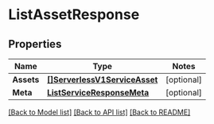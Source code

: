 # ListAssetResponse

## Properties
Name | Type | Notes
------------ | ------------- | -------------
**Assets** | [**[]ServerlessV1ServiceAsset**](serverless.v1.service.asset.md) | [optional] 
**Meta** | [**ListServiceResponseMeta**](ListServiceResponse_meta.md) | [optional] 

[[Back to Model list]](../README.md#documentation-for-models) [[Back to API list]](../README.md#documentation-for-api-endpoints) [[Back to README]](../README.md)


